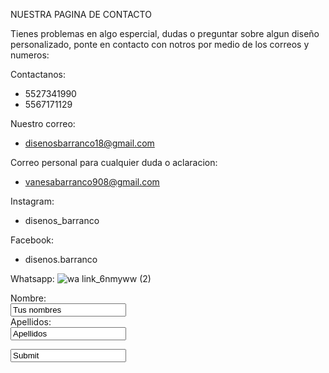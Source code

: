NUESTRA PAGINA DE CONTACTO 

Tienes problemas en algo espercial, dudas o preguntar sobre algun diseño personalizado, ponte en contacto con notros por medio de los correos y numeros:

Contactanos:
- 5527341990
- 5567171129

Nuestro correo:
- disenosbarranco18@gmail.com

Correo personal para cualquier duda o aclaracion:
- vanesabarranco908@gmail.com


Instagram:
- disenos_barranco

Facebook:
- disenos.barranco

Whatsapp:
![wa link_6nmyww (2)](https://user-images.githubusercontent.com/101223971/158907069-5e4bfa9a-58a1-4e38-aa02-672200010a7a.png)

<form>
  <label for name="name"> Nombre:</label><br>
  <input type="text" id="name" name="name" value="Tus nombres"><br>
  <label for="lname">Apellidos:</label><br>
  <input type="text" id="lname" value="Apellidos"><br>
  </form>


    
    
    
    
    
    
    
 <form action="/action_page.php">
 <input type="enviar" value="Submit">
    
